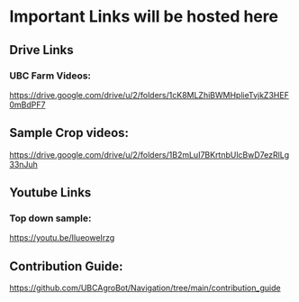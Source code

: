 # Important Links will be hosted here

## Drive Links

### UBC Farm Videos:
https://drive.google.com/drive/u/2/folders/1cK8MLZhiBWMHplieTvjkZ3HEF0mBdPF7
## Sample Crop videos:
https://drive.google.com/drive/u/2/folders/1B2mLuI7BKrtnbUlcBwD7ezRlLg33nJuh

## Youtube Links
### Top down sample:
https://youtu.be/IlueoweIrzg


## Contribution Guide:
https://github.com/UBCAgroBot/Navigation/tree/main/contribution_guide
